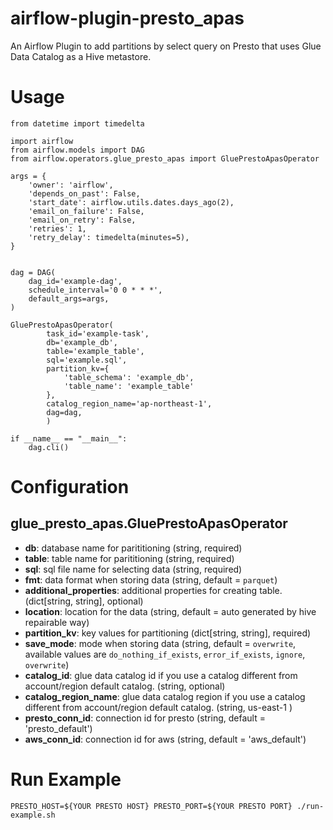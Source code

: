 airflow-plugin-presto_apas
==========================

An Airflow Plugin to add partitions by select query on Presto that uses Glue Data Catalog as a Hive metastore.

# Usage

```
from datetime import timedelta

import airflow
from airflow.models import DAG
from airflow.operators.glue_presto_apas import GluePrestoApasOperator

args = {
    'owner': 'airflow',
    'depends_on_past': False,
    'start_date': airflow.utils.dates.days_ago(2),
    'email_on_failure': False,
    'email_on_retry': False,
    'retries': 1,
    'retry_delay': timedelta(minutes=5),
}


dag = DAG(
    dag_id='example-dag',
    schedule_interval='0 0 * * *',
    default_args=args,
)

GluePrestoApasOperator(
        task_id='example-task',
        db='example_db',
        table='example_table',
        sql='example.sql',
        partition_kv={
            'table_schema': 'example_db',
            'table_name': 'example_table'
        },
        catalog_region_name='ap-northeast-1',
        dag=dag,
        )

if __name__ == "__main__":
    dag.cli()

```

# Configuration

## glue_presto_apas.GluePrestoApasOperator

- **db**: database name for parititioning (string, required)
- **table**: table name for parititioning (string, required)
- **sql**: sql file name for selecting data (string, required)
- **fmt**: data format when storing data (string, default = `parquet`)
- **additional_properties**: additional properties for creating table. (dict[string, string], optional)
- **location**: location for the data (string, default = auto generated by hive repairable way)
- **partition_kv**: key values for partitioning (dict[string, string], required)
- **save_mode**: mode when storing data (string, default = `overwrite`, available values are `do_nothing_if_exists`, `error_if_exists`, `ignore`, `overwrite`)
- **catalog_id**: glue data catalog id if you use a catalog different from account/region default catalog. (string, optional)
- **catalog_region_name**: glue data catalog region if you use a catalog different from account/region default catalog. (string, us-east-1 )
- **presto_conn_id**: connection id for presto (string, default = 'presto_default')
- **aws_conn_id**: connection id for aws (string, default = 'aws_default')


# Run Example

```
PRESTO_HOST=${YOUR PRESTO HOST} PRESTO_PORT=${YOUR PRESTO PORT} ./run-example.sh
```
